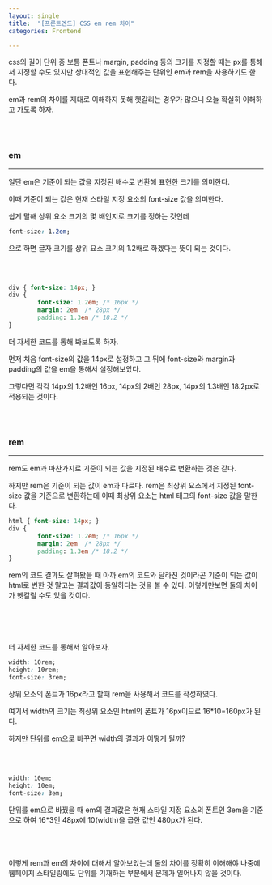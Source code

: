 ```yaml
---
layout: single
title:  "[프론트엔드] CSS em rem 차이"
categories: Frontend

---
```


css의 길이 단위 중 보통 폰트나 margin, padding 등의 크기를 지정할 때는 px를 통해서 지정할 수도 있지만 상대적인 값을 표현해주는 단위인 em과 rem을 사용하기도 한다. 

em과 rem의 차이를 제대로 이해하지 못해 헷갈리는 경우가 많으니 오늘 확실히 이해하고 가도록 하자.

 <br/><br/>

### em

---

일단 em은 기준이 되는 값을 지정된 배수로 변환해 표현한 크기를 의미한다.

이때 기준이 되는 값은 현재 스타일 지정 요소의 font-size 값을 의미한다.

쉽게 말해 상위 요소 크기의 몇 배인지로 크기를 정하는 것인데

```css
font-size: 1.2em;
```

으로 하면 글자 크기를 상위 요소 크기의 1.2배로 하겠다는 뜻이 되는 것이다.

  <br/><br/>

```css
div { font-size: 14px; }
div { 
		font-size: 1.2em; /* 16px */
		margin: 2em  /* 28px */
		padding: 1.3em /* 18.2 */
}
```

더 자세한 코드를 통해 봐보도록 하자. 

먼저 처음 font-size의 값을 14px로 설정하고 그 뒤에 font-size와 margin과 padding의 값을 em을 통해서 설정해보았다.  

그렇다면 각각 14px의 1.2배인 16px, 14px의 2배인 28px, 14px의 1.3배인 18.2px로 적용되는 것이다.

  <br/><br/>

### rem

---

rem도 em과 마찬가지로 기준이 되는 값을 지정된 배수로 변환하는 것은 같다.

하지만 rem은 기준이 되는 값이 em과 다르다. rem은 최상위 요소에서 지정된 font-size 값을 기준으로 변환하는데 이때 최상위 요소는 html 태그의 font-size 값을 말한다.

```css
html { font-size: 14px; }
div { 
		font-size: 1.2em; /* 16px */
		margin: 2em  /* 28px */
		padding: 1.3em /* 18.2 */
}
```

rem의 코드 결과도 살펴봤을 때 아까 em의 코드와 달라진 것이라곤 기준이 되는 값이 html로 변한 것 말고는 결과값이 동일하다는 것을 볼 수 있다. 이렇게만보면 둘의 차이가  헷갈릴 수도 있을 것이다.

 <br/><br/>
 <br/><br/>
더 자세한 코드를 통해서 알아보자.



```css
width: 10rem;
height: 10rem;
font-size: 3rem;
```

상위 요소의 폰트가 16px라고 할때 rem을 사용해서 코드를 작성하였다.

여기서 width의 크기는 최상위 요소인 html의 폰트가 16px이므로 16*10=160px가 된다.



하지만 단위를 em으로 바꾸면 width의 결과가 어떻게 될까?

 <br/><br/>

```css
width: 10em;
height: 10em;
font-size: 3em;
```

단위를 em으로 바꿨을 때 em의 결과값은 현재 스타일 지정 요소의 폰트인 3em을 기준으로 하여 16*3인 48px에 10(width)을 곱한 값인 480px가 된다. 
 <br/><br/>

 <br/><br/>
이렇게 rem과 em의 차이에 대해서 알아보았는데 둘의 차이를 정확히 이해해야 나중에 웹페이지 스타일링에도 단위를 기재하는 부분에서 문제가 일어나지 않을 것이다.

